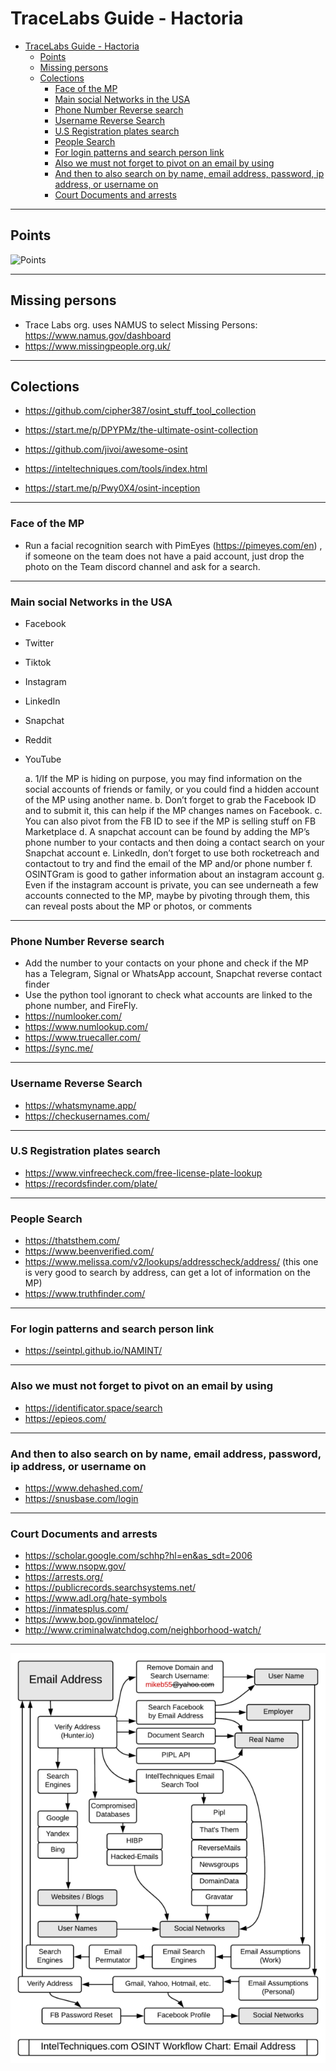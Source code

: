 # TraceLabs Guide - Hactoria

- [TraceLabs Guide - Hactoria](#tracelabs-guide---hactoria)
  - [Points](#points)
  - [Missing persons](#missing-persons)
  - [Colections](#colections)
    - [Face of the MP](#face-of-the-mp)
    - [Main social Networks in the USA](#main-social-networks-in-the-usa)
    - [Phone Number Reverse search](#phone-number-reverse-search)
    - [Username Reverse Search](#username-reverse-search)
    - [U.S Registration plates search](#us-registration-plates-search)
    - [People Search](#people-search)
    - [For login patterns and search person link](#for-login-patterns-and-search-person-link)
    - [Also we must not forget to pivot on an email by using](#also-we-must-not-forget-to-pivot-on-an-email-by-using)
    - [And then to also search on by name, email address, password, ip address, or username on](#and-then-to-also-search-on-by-name-email-address-password-ip-address-or-username-on)
    - [Court Documents and arrests](#court-documents-and-arrests)

---

## Points

![Points](images/Hacktoria_Trace_Labs_CTF_Team.png)

---

## Missing persons

- Trace Labs org. uses NAMUS to select Missing Persons: <https://www.namus.gov/dashboard>
- <https://www.missingpeople.org.uk/>

---

## Colections

- <https://github.com/cipher387/osint_stuff_tool_collection>

- <https://start.me/p/DPYPMz/the-ultimate-osint-collection>

- <https://github.com/jivoi/awesome-osint>

- <https://inteltechniques.com/tools/index.html>

- <https://start.me/p/Pwy0X4/osint-inception>

---

### Face of the MP

- Run a facial recognition search with PimEyes (https://pimeyes.com/en) , if someone on the team does not have a paid account, just drop the photo on the Team discord channel and ask for a search.

---

### Main social Networks in the USA

- Facebook
- Twitter
- Tiktok
- Instagram
- LinkedIn
- Snapchat
- Reddit
- YouTube

    a.    1/If the MP is hiding on purpose, you may find information on the social accounts of friends or family, or you could find a hidden account of the MP using another name. 
    b.    Don’t forget to grab the Facebook ID and to submit it, this can help if the MP changes names on Facebook.
    c.    You can also pivot from the FB ID to see if the MP is selling stuff on FB Marketplace
    d.    A snapchat account can be found by adding the MP’s phone number to your contacts and then doing a contact search on your Snapchat account
    e.    LinkedIn, don’t forget to use both rocketreach and contactout to try and find the email of the MP and/or phone number
    f.    OSINTGram is good to gather information about an instagram account
    g.    Even if the instagram account is private, you can see underneath a few accounts connected to the MP, maybe by pivoting through them, this can reveal posts about the MP or photos, or comments

---

### Phone Number Reverse search

- Add the number to your contacts on your phone and check if the MP has a Telegram, Signal or WhatsApp account, Snapchat reverse contact finder
- Use the python tool ignorant to check what accounts are linked to the phone number, and FireFly.
- <https://numlooker.com/>
- <https://www.numlookup.com/>
- <https://www.truecaller.com/>
- <https://sync.me/>

---

### Username Reverse Search

- <https://whatsmyname.app/>
- <https://checkusernames.com/>

---

### U.S Registration plates search

- <https://www.vinfreecheck.com/free-license-plate-lookup>
- <https://recordsfinder.com/plate/>

---

### People Search

- <https://thatsthem.com/>
- <https://www.beenverified.com/>
- <https://www.melissa.com/v2/lookups/addresscheck/address/> (this one is very good to search by address, can get a lot of information on the MP)
- <https://www.truthfinder.com/>

---

### For login patterns and search person link

- https://seintpl.github.io/NAMINT/

---

### Also we must not forget to pivot on an email by using

- <https://identificator.space/search>
- <https://epieos.com/>

---

### And then to also search on by name, email address, password, ip address, or username on

- <https://www.dehashed.com/>
- <https://snusbase.com/login>

---

### Court Documents and arrests

- <https://scholar.google.com/schhp?hl=en&as_sdt=2006>
- <https://www.nsopw.gov/>
- <https://arrests.org/>
- <https://publicrecords.searchsystems.net/>
- <https://www.adl.org/hate-symbols>
- <https://inmatesplus.com/>
- <https://www.bop.gov/inmateloc/>
- <http://www.criminalwatchdog.com/neighborhood-watch/>

---

![](images/guide.png)